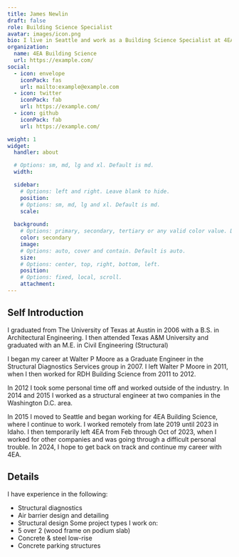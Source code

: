 ```yaml
---
title: James Newlin
draft: false
role: Building Science Specialist
avatar: images/icon.png
bio: I live in Seattle and work as a Building Science Specialist at 4EA Building Science. I first moved here in 2015 to begin my job.
organization:
  name: 4EA Building Science
  url: https://example.com/
social:
  - icon: envelope
    iconPack: fas
    url: mailto:example@example.com
  - icon: twitter
    iconPack: fab
    url: https://example.com/
  - icon: github
    iconPack: fab
    url: https://example.com/

weight: 1
widget:
  handler: about

  # Options: sm, md, lg and xl. Default is md.
  width:

  sidebar:
    # Options: left and right. Leave blank to hide.
    position:
    # Options: sm, md, lg and xl. Default is md.
    scale:
  
  background:
    # Options: primary, secondary, tertiary or any valid color value. Default is primary.
    color: secondary
    image:
    # Options: auto, cover and contain. Default is auto.
    size:
    # Options: center, top, right, bottom, left.
    position:
    # Options: fixed, local, scroll.
    attachment: 
---
```


## Self Introduction

I graduated from The University of Texas at Austin in 2006 with a B.S. in Architectural Engineering. I then attended Texas A&M University and graduated with an M.E. in Civil Engineering (Structural)

I began my career at Walter P Moore as a Graduate Engineer in the Structural Diagnostics Services group in 2007. I left Walter P Moore in 2011, when I then worked for RDH Building Science from 2011 to 2012. 

In 2012 I took some personal time off and worked outside of the industry. In 2014 and 2015 I worked as a structural engineer at two companies in the Washington D.C. area.

In 2015 I moved to Seattle and began working for 4EA Building Science, where I continue to work. I worked remotely from late 2019 until 2023 in Idaho. I then temporarily left 4EA from Feb through Oct of 2023, when I worked for other companies and was going through a difficult personal trouble. In 2024, I hope to get back on track and continue my career with 4EA.

## Details  

I have experience in the following:
- Structural diagnostics
- Air barrier design and detailing
- Structural design
Some project types I work on:
- 5 over 2 (wood frame on podium slab)
- Concrete & steel low-rise
- Concrete parking structures
